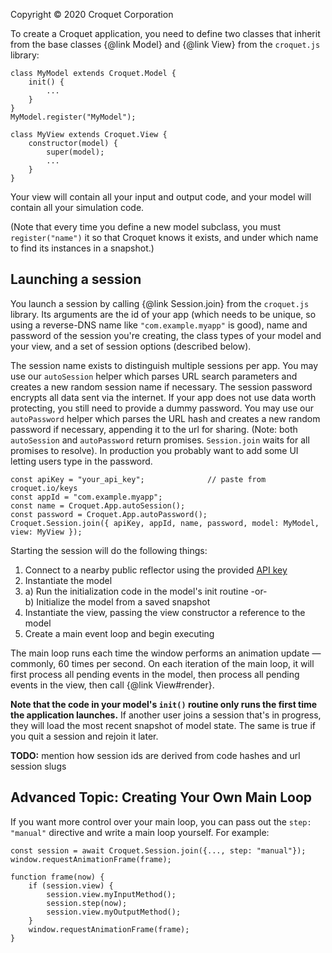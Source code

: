 Copyright © 2020 Croquet Corporation

To create a Croquet application, you need to define two classes that inherit from the base classes {@link Model} and {@link View} from the `croquet.js` library:

```
class MyModel extends Croquet.Model {
    init() {
        ...
    }
}
MyModel.register("MyModel");

class MyView extends Croquet.View {
    constructor(model) {
        super(model);
        ...
    }
}
```

Your view will contain all your input and output code, and your model will contain all your simulation code.

(Note that every time you define a new model subclass, you must `register("name")` it so that Croquet knows it exists, and under which name to find its instances in a snapshot.)

## Launching a session

You launch a session by calling {@link Session.join} from the `croquet.js` library.  Its arguments are the id of your app (which needs to be unique, so using a reverse-DNS name like `"com.example.myapp"` is good), name and password of the session you're creating, the class types of your model and your view, and a set of session options (described below).

The session name exists to distinguish multiple sessions per app. You may use our `autoSession` helper which parses URL search parameters and creates a new random session name if necessary.
The session password encrypts all data sent via the internet. If your app does not use data worth protecting, you still need to provide a dummy password. You may use our `autoPassword` helper which parses the URL hash and creates a new random password if necessary, appending it to the url for sharing. (Note: both `autoSession` and `autoPassword` return promises. `Session.join` waits for all promises to resolve). In production you probably want to add some UI letting users type in the password.

```
const apiKey = "your_api_key";              // paste from croquet.io/keys
const appId = "com.example.myapp";
const name = Croquet.App.autoSession();
const password = Croquet.App.autoPassword();
Croquet.Session.join({ apiKey, appId, name, password, model: MyModel, view: MyView });
```

Starting the session will do the following things:

1. Connect to a nearby public reflector using the provided [API key](https://croquet.io/keys)
2. Instantiate the model
3. a) Run the initialization code in the model's init routine -or-<br>
   b) Initialize the model from a saved snapshot
4. Instantiate the view, passing the view constructor a reference to the model
5. Create a main event loop and begin executing

The main loop runs each time the window performs an animation update — commonly, 60 times per second. On each iteration of the main loop, it will first process all pending events in the model, then process all pending events in the view, then call {@link View#render}.

**Note that the code in your model's `init()` routine only runs the first time the application launches.** If another user joins a session that's in progress, they will load the most recent snapshot of model state. The same is true if you quit a session and rejoin it later.

**TODO:** mention how session ids are derived from code hashes and url session slugs

## Advanced Topic: Creating Your Own Main Loop

If you want more control over your main loop, you can pass out the `step: "manual"` directive and write a main loop yourself. For example:

```
const session = await Croquet.Session.join({..., step: "manual"});
window.requestAnimationFrame(frame);

function frame(now) {
    if (session.view) {
        session.view.myInputMethod();
        session.step(now);
        session.view.myOutputMethod();
    }
    window.requestAnimationFrame(frame);
}
```
